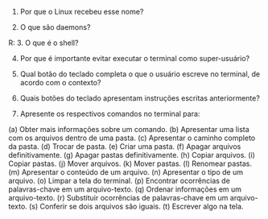 1. Por que o Linux recebeu esse nome?

2. O que são daemons?

R: 
3. O que é o shell?

4. Por que é importante evitar executar o terminal como super-usuário?

5. Qual botão do teclado completa o que o usuário escreve no terminal, de acordo com o contexto?

6. Quais botões do teclado apresentam instruções escritas anteriormente?

7. Apresente os respectivos comandos no terminal para: 

(a) Obter mais informações sobre um comando.
(b) Apresentar uma lista com os arquivos dentro de uma pasta.
(c) Apresentar o caminho completo da pasta.
(d) Trocar de pasta.
(e) Criar uma pasta.
(f) Apagar arquivos definitivamente.
(g) Apagar pastas definitivamente. 
(h) Copiar arquivos. 
(i) Copiar pastas.
(j) Mover arquivos. 
(k) Mover pastas.
(l) Renomear pastas.
(m) Apresentar o conteúdo de um arquivo.
(n) Apresentar o tipo de um arquivo.
(o) Limpar a tela do terminal. 
(p) Encontrar ocorrências de palavras-chave em um arquivo-texto.
(q) Ordenar informações em um arquivo-texto.
(r) Substituir ocorrências de palavras-chave em um arquivo-texto. 
(s) Conferir se dois arquivos são iguais. 
(t) Escrever algo na tela.
